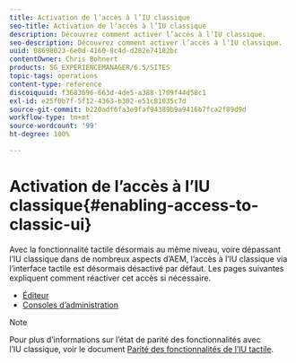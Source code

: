 ```yaml
---
title: Activation de l’accès à l’IU classique
seo-title: Activation de l’accès à l’IU classique
description: Découvrez comment activer l’accès à l’IU classique.
seo-description: Découvrez comment activer l’accès à l’IU classique.
uuid: 08698023-6e0d-4160-8c4d-d282e74182bc
contentOwner: Chris Bohnert
products: SG_EXPERIENCEMANAGER/6.5/SITES
topic-tags: operations
content-type: reference
discoiquuid: f3683696-663d-4de5-a388-1709f44d58c1
exl-id: e25f0b7f-5f12-4363-b302-e51c81035c7d
source-git-commit: b220adf6fa3e9faf94389b9a9416b7fca2f89d9d
workflow-type: tm+mt
source-wordcount: '99'
ht-degree: 100%

---
```


# Activation de l’accès à l’IU classique{#enabling-access-to-classic-ui}

Avec la fonctionnalité tactile désormais au même niveau, voire dépassant l’IU classique dans de nombreux aspects d’AEM, l’accès à l’IU classique via l’interface tactile est désormais désactivé par défaut. Les pages suivantes expliquent comment réactiver cet accès si nécessaire.

* [Éditeur](/help/sites-administering/enable-classic-ui-editor.md)
* [Consoles d’administration](/help/sites-administering/enable-classic-ui-admin.md)

>[!NOTE]
>
>Pour plus d’informations sur l’état de parité des fonctionnalités avec l’IU classique, voir le document [Parité des fonctionnalités de l’IU tactile](/help/release-notes/touch-ui-features-status.md).
